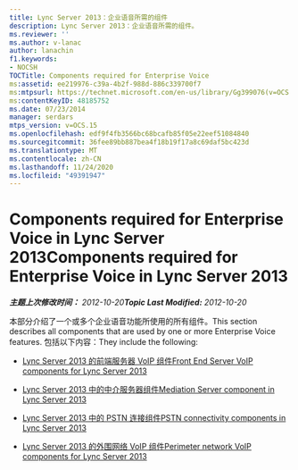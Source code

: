 ```yaml
---
title: Lync Server 2013：企业语音所需的组件
description: Lync Server 2013：企业语音所需的组件。
ms.reviewer: ''
ms.author: v-lanac
author: lanachin
f1.keywords:
- NOCSH
TOCTitle: Components required for Enterprise Voice
ms:assetid: ee219976-c39a-4b2f-988d-886c339700f7
ms:mtpsurl: https://technet.microsoft.com/en-us/library/Gg399076(v=OCS.15)
ms:contentKeyID: 48185752
ms.date: 07/23/2014
manager: serdars
mtps_version: v=OCS.15
ms.openlocfilehash: edf9f4fb3566bc68bcafb85f05e22eef51084840
ms.sourcegitcommit: 36fee89bb887bea4f18b19f17a8c69daf5bc423d
ms.translationtype: MT
ms.contentlocale: zh-CN
ms.lasthandoff: 11/24/2020
ms.locfileid: "49391947"
---
```

# <a name="components-required-for-enterprise-voice-in-lync-server-2013"></a><span data-ttu-id="fb112-103">Components required for Enterprise Voice in Lync Server 2013</span><span class="sxs-lookup"><span data-stu-id="fb112-103">Components required for Enterprise Voice in Lync Server 2013</span></span>

<div data-xmlns="http://www.w3.org/1999/xhtml">

<div class="topic" data-xmlns="http://www.w3.org/1999/xhtml" data-msxsl="urn:schemas-microsoft-com:xslt" data-cs="https://msdn.microsoft.com/">

<div data-asp="https://msdn2.microsoft.com/asp">



</div>

<div id="mainSection">

<div id="mainBody"><span data-ttu-id="fb112-104">

<span> </span></span><span class="sxs-lookup"><span data-stu-id="fb112-104">

<span> </span></span></span>

<span data-ttu-id="fb112-105">_**主题上次修改时间：** 2012-10-20_</span><span class="sxs-lookup"><span data-stu-id="fb112-105">_**Topic Last Modified:** 2012-10-20_</span></span>

<span data-ttu-id="fb112-106">本部分介绍了一个或多个企业语音功能所使用的所有组件。</span><span class="sxs-lookup"><span data-stu-id="fb112-106">This section describes all components that are used by one or more Enterprise Voice features.</span></span> <span data-ttu-id="fb112-107">包括以下内容：</span><span class="sxs-lookup"><span data-stu-id="fb112-107">They include the following:</span></span>

  - [<span data-ttu-id="fb112-108">Lync Server 2013 的前端服务器 VoIP 组件</span><span class="sxs-lookup"><span data-stu-id="fb112-108">Front End Server VoIP components for Lync Server 2013</span></span>](lync-server-2013-front-end-server-voip-components.md)

  - [<span data-ttu-id="fb112-109">Lync Server 2013 中的中介服务器组件</span><span class="sxs-lookup"><span data-stu-id="fb112-109">Mediation Server component in Lync Server 2013</span></span>](lync-server-2013-mediation-server-component.md)

  - [<span data-ttu-id="fb112-110">Lync Server 2013 中的 PSTN 连接组件</span><span class="sxs-lookup"><span data-stu-id="fb112-110">PSTN connectivity components in Lync Server 2013</span></span>](lync-server-2013-pstn-connectivity-components.md)

  - [<span data-ttu-id="fb112-111">Lync Server 2013 的外围网络 VoIP 组件</span><span class="sxs-lookup"><span data-stu-id="fb112-111">Perimeter network VoIP components for Lync Server 2013</span></span>](lync-server-2013-perimeter-network-voip-components.md)

<span data-ttu-id="fb112-112"></div>

<span> </span>

</div>

</div>

</span><span class="sxs-lookup"><span data-stu-id="fb112-112"></div>

<span> </span>

</div>

</div>

</span></span></div>

